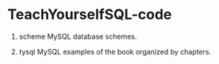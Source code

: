 # TeachYourselfSQL-code
1. scheme
MySQL database schemes.

2. tysql
MySQL examples of the book organized by chapters.
